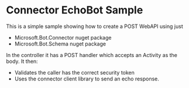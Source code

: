﻿# Connector EchoBot Sample
This is a simple sample showing how to create a POST WebAPI using just 
* Microsoft.Bot.Connector nuget package
* Microsoft.Bot.Schema nuget package

In the controller it has a POST  handler which accepts an Activity as the body.  It then:
* Validates the caller has the correct security token
* Uses the connector client library to send an echo response.
